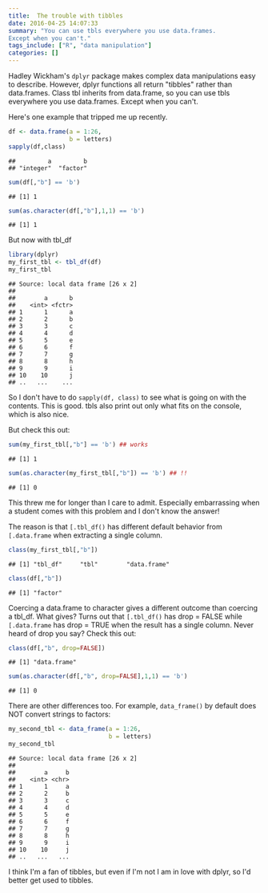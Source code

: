 ```yaml
---
title:  The trouble with tibbles
date: 2016-04-25 14:07:33
summary: "You can use tbls everywhere you use data.frames. 
Except when you can't."
tags_include: ["R", "data manipulation"]
categories: []
---
```


Hadley Wickham's `dplyr` package makes complex 
data manipulations easy to describe. However, 
dplyr functions all return "tibbles" rather than 
data.frames. Class tbl inherits from data.frame, so
you can use tbls everywhere you use data.frames. 
Except when you can't. 

Here's one example that tripped me up recently.


```r
df <- data.frame(a = 1:26,
                 b = letters)
sapply(df,class)
```

```
##         a         b 
## "integer"  "factor"
```

```r
sum(df[,"b"] == 'b')
```

```
## [1] 1
```

```r
sum(as.character(df[,"b"],1,1) == 'b')
```

```
## [1] 1
```

But now with tbl_df


```r
library(dplyr)
my_first_tbl <- tbl_df(df)
my_first_tbl
```

```
## Source: local data frame [26 x 2]
## 
##        a      b
##    <int> <fctr>
## 1      1      a
## 2      2      b
## 3      3      c
## 4      4      d
## 5      5      e
## 6      6      f
## 7      7      g
## 8      8      h
## 9      9      i
## 10    10      j
## ..   ...    ...
```

So I don't have to do `sapply(df, class)` to see
what is going on with the contents. This is good. 
tbls also print out only what fits on the console, 
which is also nice.

But check this out:


```r
sum(my_first_tbl[,"b"] == 'b') ## works
```

```
## [1] 1
```

```r
sum(as.character(my_first_tbl[,"b"]) == 'b') ## !!
```

```
## [1] 0
```

This threw me for longer than I care to admit.
Especially embarrassing when a student comes with
this problem and I don't know the answer!

The reason is that `[.tbl_df()` has different
default behavior from `[.data.frame` when
extracting a single column. 


```r
class(my_first_tbl[,"b"])
```

```
## [1] "tbl_df"     "tbl"        "data.frame"
```

```r
class(df[,"b"])
```

```
## [1] "factor"
```

Coercing a data.frame to character gives a 
different outcome than coercing a tbl_df. What
gives? Turns out that `[.tbl_df()` has drop = FALSE
while `[.data.frame` has drop = TRUE when the 
result has a single column. Never heard 
of drop you say? Check this out:


```r
class(df[,"b", drop=FALSE])
```

```
## [1] "data.frame"
```

```r
sum(as.character(df[,"b", drop=FALSE],1,1) == 'b')
```

```
## [1] 0
```

There are other differences too. For example, 
`data_frame()` by default does NOT convert strings 
to factors:


```r
my_second_tbl <- data_frame(a = 1:26,
                            b = letters)
my_second_tbl
```

```
## Source: local data frame [26 x 2]
## 
##        a     b
##    <int> <chr>
## 1      1     a
## 2      2     b
## 3      3     c
## 4      4     d
## 5      5     e
## 6      6     f
## 7      7     g
## 8      8     h
## 9      9     i
## 10    10     j
## ..   ...   ...
```

I think I'm a fan of tibbles, but even if I'm not
I am in love with dplyr, so I'd better get used to 
tibbles. 

